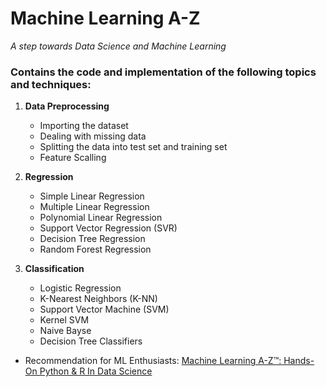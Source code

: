 # Machine Learning A-Z
*A step towards Data Science and Machine Learning*

### Contains the code and implementation of the following topics and techniques:

1. **Data Preprocessing**
	* Importing the dataset
	* Dealing with missing data
	* Splitting the data into test set and training set
	* Feature Scalling
2. **Regression**
	* Simple Linear Regression
	* Multiple Linear Regression
	* Polynomial Linear Regression
	* Support Vector Regression (SVR)
	* Decision Tree Regression
	* Random Forest Regression
	
3. **Classification**
	* Logistic Regression
	* K-Nearest Neighbors (K-NN)
	* Support Vector Machine (SVM)
	* Kernel SVM
	* Naive Bayse
	* Decision Tree Classifiers

* Recommendation for ML Enthusiasts: [Machine Learning A-Z™: Hands-On Python & R In Data Science](https://www.udemy.com/machinelearning/)

